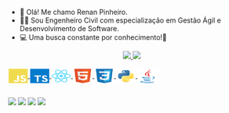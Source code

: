 - 👋 Olá! Me chamo Renan Pinheiro.
- 👷‍♂️ Sou Engenheiro Civil com especialização em Gestão Ágil e Desenvolvimento de Software.
- 💻 Uma busca constante por conhecimento!🔎

<div align="center">
  <a href="https://github.com/PineBR">
  <img height="180em" src="https://github-readme-stats.vercel.app/api?username=PineBR&show_icons=true&theme=highcontrast&include_all_commits=true&count_private=true"/>
  <img height="180em" src="https://github-readme-stats.vercel.app/api/top-langs/?username=PineBR&layout=compact&langs_count=7&theme=highcontrast"/>
</div>
<div style="display: inline_block"><br>
  <img align="center" alt="Pine-Js" height="30" width="40" src="https://raw.githubusercontent.com/devicons/devicon/master/icons/javascript/javascript-plain.svg">
  <img align="center" alt="Pine-Ts" height="30" width="40" src="https://raw.githubusercontent.com/devicons/devicon/master/icons/typescript/typescript-plain.svg">
  <img align="center" alt="Pine-React" height="30" width="40" src="https://raw.githubusercontent.com/devicons/devicon/master/icons/react/react-original.svg">
  <img align="center" alt="Pine-HTML" height="30" width="40" src="https://raw.githubusercontent.com/devicons/devicon/master/icons/html5/html5-original.svg">
  <img align="center" alt="Pine-CSS" height="30" width="40" src="https://raw.githubusercontent.com/devicons/devicon/master/icons/css3/css3-original.svg">
  <img align="center" alt="Pine-Python" height="30" width="40" src="https://raw.githubusercontent.com/devicons/devicon/master/icons/python/python-original.svg">
  <img align="center" alt="Pine-Java" height="30" width="40" src="https://raw.githubusercontent.com/devicons/devicon/master/icons/java/java-original.svg">
</div>
  
  ##
 
<div> 
  <a href="https://instagram.com" target="_blank"><img src="https://img.shields.io/badge/-Instagram-%23E4405F?style=for-the-badge&logo=instagram&logoColor=white" target="_blank"></a>
  <a href="https://discord.com" target="_blank"><img src="https://img.shields.io/badge/Discord-7289DA?style=for-the-badge&logo=discord&logoColor=white" target="_blank"></a> 
  <a href = "mailto:pine.fullstuck@gmail.com"><img src="https://img.shields.io/badge/-Gmail-%23333?style=for-the-badge&logo=gmail&logoColor=white" target="_blank"></a>
  <a href="https://www.linkedin.com/in/pinefullstack" target="_blank"><img src="https://img.shields.io/badge/-LinkedIn-%230077B5?style=for-the-badge&logo=linkedin&logoColor=white" target="_blank"></a> 
</div>
